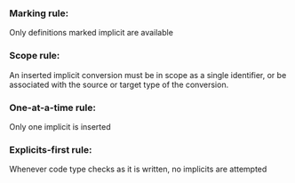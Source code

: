 ### Marking rule:
Only definitions marked implicit are available

### Scope rule:
An inserted implicit conversion must be in scope as a single identifier,
or be associated with the source or target type of the conversion.

### One-at-a-time rule:
Only one implicit is inserted

### Explicits-first rule:
Whenever code type checks as it is written, no implicits are attempted